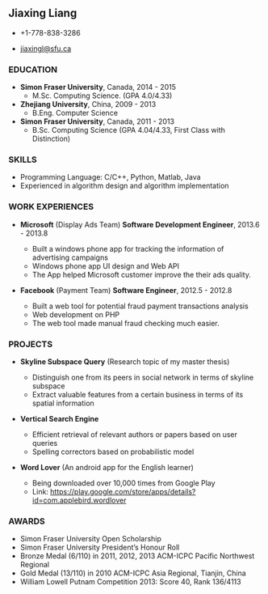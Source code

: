 ## Jiaxing Liang

*   +1-778-838-3286

*   jiaxingl@sfu.ca 

### EDUCATION 

*   **Simon Fraser University**, Canada, 2014 - 2015 
    -   M.Sc. Computing Science. (GPA 4.0/4.33)
*   **Zhejiang University**, China, 2009 - 2013
    -   B.Eng. Computer Science
*   **Simon Fraser University**, Canada, 2011 - 2013 
    -   B.Sc. Computing Science (GPA 4.04/4.33, First Class with Distinction)

### SKILLS

*   Programming Language: C/C++, Python, Matlab, Java
*   Experienced in algorithm design and algorithm implementation

### WORK EXPERIENCES

*   **Microsoft** (Display Ads Team) **Software Development Engineer**, 2013.6 - 2013.8 
    -   Built a windows phone app for tracking the information of advertising campaigns
    -   Windows phone app UI design and Web API
    -   The App helped Microsoft customer improve the their ads quality.

*   **Facebook** (Payment Team) **Software Engineer**, 2012.5 - 2012.8
    -   Built a web tool for potential fraud payment transactions analysis 
    -   Web development on PHP
    -   The web tool made manual fraud checking much easier.

### PROJECTS

*   **Skyline Subspace Query** (Research topic of my master thesis)
    -   Distinguish one from its peers in social network in terms of skyline subspace
    -	Extract valuable features from a certain business in terms of its spatial information

*   **Vertical Search Engine**

    -   Efficient retrieval of relevant authors or papers based on user queries
    -   Spelling correctors based on probabilistic model

*   **Word Lover** (An android app for the English learner)

    -   Being downloaded over 10,000 times from Google Play
    -   Link: https://play.google.com/store/apps/details?id=com.applebird.wordlover

### AWARDS

*   Simon Fraser University Open Scholarship 
*   Simon Fraser University President’s Honour Roll
*   Bronze Medal (6/110) in 2011, 2012, 2013 ACM-ICPC Pacific Northwest Regional 
*   Gold Medal (13/110) in 2010 ACM-ICPC Asia Regional, Tianjin, China
*   William Lowell Putnam Competition 2013: Score 40, Rank 136/4113

